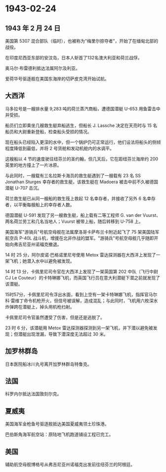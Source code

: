 # 1943-02-24

## 1943 年 2 月 24 日

美国第 5307
混合部队（临时），也被称为"梅里尔掠夺者"，开始了在缅甸北部的战役。

在印度尼西亚东部的安汶岛，日本人斩首了132名澳大利亚和荷兰战俘。

奥马尔·布雷德利抵达法属阿尔及利亚。

爱荷华号驱逐舰在美国东海岸的切萨皮克湾开始试航。

## 大西洋

马多拉号是一艘排水量 9,283 吨的荷兰蒸汽商船，遭德国潜艇 U-653
用鱼雷击中并受损。

船员们立即乘坐几艘救生艇弃船逃生，但船长 J. Lassche 决定在天亮时与 15
名船员和大尉重新登船，检查船头受损的情况。

现在船头已经陷入更深的水中，但一个锅炉仍可正常运行，他们设法将船头的侧倾程度降低到最低，并将
2 号货舱和发动机舱内的水调平。

这艘船以 4 节的速度驶往纽芬兰的圣约翰，但几天后，它在距纽芬兰海岸约 200
英里的地方撞上了一片冰原。

与此同时，一艘载有三名拉斯卡海员的救生艇遇到了一艘载有 23 名 SS Jonathan
Sturges 幸存者的救生艇，该救生艇在 Madoera 被击中前不久被德国潜艇 U-707
击沉。

荷兰救生艇已从同一艘船的救生筏上救起 12 名幸存者，并接收了另外 6
名幸存者，以平衡每艘船上的幸存者人数。

德国潜艇 U-591 发现了另一艘救生艇，船上载有二等工程师 G. van der
Vuurst、两名荷兰劳工和几名当地人；Vuurst 被带上船，随后转移到 U-758 上。

美国海军"游骑兵"号航空母舰在法属摩洛哥卡萨布兰卡附近起飞了 75
架美国陆军航空兵 P-40L
战斗机，增援在北非作战的盟军。"游骑兵"号航空母舰几乎随即开始向弗吉尼亚州诺福克撤退。

14 时 25 分，阿尔皮诺·巴格诺里尼号使用 Metox
雷达探测器在大西洋上发现了一架飞机；她潜入水中以避免被发现。

14 时 13 分，卡佩里尼司令官在大西洋上发现了一架英国第 202 中队（飞行中尉
CJ Le
Couteur）的卡特琳娜飞机，而英国飞行员在意大利潜艇下潜之前就发现了该潜艇。

15时57分，卡佩里尼司令浮出水面，看到上空有一架卡特琳娜飞机，指挥官马尔科·雷维丁命令机枪开火，但信号被误解，造成混乱；与此同时，飞机用六枚深水炸弹跨在潜艇上，掉头用机枪扫射。

卡佩里尼司令官虽然遭受了伤害，但是还是逃脱了。

23 时 6 分，该潜艇用 Metox
雷达探测器探测到另一架飞机，并下潜以避免被发现；但潜艇出现泄漏，导致下潜深度无法超过
30 米。

## 加罗林群岛

日本医院船冰川丸号离开加罗林群岛特鲁克。

## 法国

科罗内尔抵达法国敦刻尔克。

## 夏威夷

美国海军金枪鱼号驱逐舰抵达美国夏威夷领土珍珠港。

巴伯斯角海军航空站：原陆地飞机跑道铺设工程已完工。

## 美国

辅助航空母舰博格号从弗吉尼亚州诺福克出发前往纽芬兰的阿根廷。

